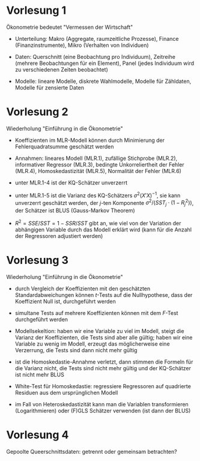 # Vorlesung 1

Ökonometrie bedeutet "Vermessen der Wirtschaft"

- Unterteilung: Makro (Aggregate, raumzeitliche Prozesse), Finance (Finanzinstrumente), Mikro (Verhalten von Individuen)

- Daten: Querschnitt (eine Beobachtung pro Individuum), Zeitreihe (mehrere Beobachtungen für ein Element), Panel (jedes Individuum wird zu verschiedenen Zeiten beobachtet)

- Modelle: lineare Modelle, diskrete Wahlmodelle, Modelle für Zähldaten, Modelle für zensierte Daten

# Vorlesung 2

Wiederholung "Einführung in die Ökonometrie"

- Koeffizienten im MLR-Modell können durch Minimierung der Fehlerquadratsumme geschätzt werden

- Annahmen: lineares Modell (MLR.1), zufällige Stichprobe (MLR.2), informativer Regressor (MLR.3), bedingte Unkorreliertheit der Fehler (MLR.4), Homoskedastizität (MLR.5), Normalität der Fehler (MLR.6)

- unter MLR.1-4 ist der KQ-Schätzer unverzerrt

- unter MLR.1-5 ist die Varianz des KQ-Schätzers $\sigma^2 (X'X)^{-1}$, sie kann unverzerrt geschätzt werden, der $j$-ten Komponente $\sigma^2 / (SST_j \cdot (1 - R_j^2))$, der Schätzer ist BLUS (Gauss-Markov Theorem)

- $R^2 = SSE / SST = 1 - SSR / SST$ gibt an, wie viel von der Variation der abhängigen Variable durch das Modell erklärt wird (kann für die Anzahl der Regressoren adjustiert werden)

# Vorlesung 3

Wiederholung "Einführung in die Ökonometrie"

- durch Vergleich der Koeffizienten mit den geschätzten Standardabweichungen können $t$-Tests auf die Nullhypothese, dass der Koeffizient Null ist, durchgeführt werden

- simultane Tests auf mehrere Koeffizienten können mit dem $F$-Test durchgeführt werden

- Modellsekeltion: haben wir eine Variable zu viel im Modell, steigt die Varianz der Koeffizienten, die Tests sind aber alle gültig; haben wir eine Variable zu wenig im Modell, erzeugt das möglicherweise eine Verzerrung, die Tests sind dann nicht mehr gültig

- ist die Homoskedastie-Annahme verletzt, dann stimmen die Formeln für die Varianz nicht, die Tests sind nicht mehr gültig und der KQ-Schätzer ist nicht mehr BLUS

- White-Test für Homoskedastie: regressiere Regressoren auf quadrierte Residuen aus dem ursprünglichen Modell

- im Fall von Heteroskedastizität kann man die Variablen transformieren (Logarithmieren) oder (F)GLS Schätzer verwenden (ist dann der BLUS)

# Vorlesung 4

Gepoolte Queerschnittsdaten: getrennt oder gemeinsam betrachten?




